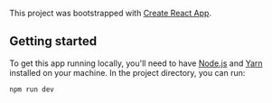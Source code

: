 This project was bootstrapped with [Create React App](https://github.com/facebook/create-react-app).

## Getting started

To get this app running locally, you'll need to have [Node.js](https://nodejs.org/en/) and [Yarn](https://yarnpkg.com/getting-started/install) installed on your machine.
In the project directory, you can run:

```bash
npm run dev
```
